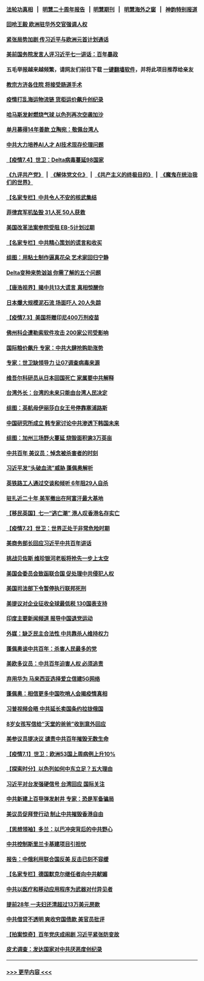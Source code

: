 #### [法轮功真相](https://github.com/gfw-breaker/truth/blob/master/README.md?t=0) &nbsp;&nbsp;|&nbsp;&nbsp; [明慧二十周年报告](https://github.com/gfw-breaker/mh-reports/blob/master/README.md?t=0) &nbsp;&nbsp;|&nbsp;&nbsp;[明慧期刊](https://github.com/gfw-breaker/mh-qikan) &nbsp;&nbsp;|&nbsp;&nbsp; [明慧海外之窗](https://github.com/gfw-breaker/mh-news/blob/master/README.md?t=0) &nbsp;&nbsp;|&nbsp;&nbsp; [神韵特别报道](https://github.com/gfw-breaker/mh-news/blob/master/shenyun.md?t=0)
#### [回呛王毅 欧洲驻华外交官强调人权](../pages/nsc418/n13067222.md?t=07050702) 
#### [紧张局势加剧 传习近平与欧洲元首计划通话](../pages/nsc418/n13067124.md?t=07050702) 
#### [美前国务院发言人评习近平七一讲话：百年暴政](../pages/nsc418/n13066986.md?t=07050702) 
#### 五毛举报越来越频繁，请网友们前往下载 [一键翻墙软件](https://github.com/gfw-breaker/ssr-accounts)，并将此项目推荐给亲友
#### [教宗方济各住院 将接受肠道手术](../pages/nsc418/n13066996.md?t=07050702) 
#### [疫情打乱海运物流链 货柜运价飙升创纪录](../pages/nsc418/n13066976.md?t=07050702) 
#### [哈马斯发射燃烧气球 以色列再次空袭加沙](../pages/nsc418/n13066885.md?t=07050702) 
#### [单月募得14年善款 立陶宛：敬佩台湾人](../pages/nsc418/n13066589.md?t=07050702) 
#### [中共大力培养AI人才 AI技术现存伦理问题](../pages/nsc418/n13065889.md?t=07050702) 
#### [【疫情7.4】世卫：Delta病毒蔓延98国家](../pages/nsc418/n13066463.md?t=07050702) 
#### [《九评共产党》](https://github.com/begood0513/9ping.md/blob/master/README.md) &nbsp;|&nbsp; [《解体党文化》](../../../../jtdwh.md/blob/master/README.md)  &nbsp;|&nbsp; [《共产主义的终极目的》](../../../../gczydzjmd.md/blob/master/README.md) &nbsp;|&nbsp; [《魔鬼在统治我们的世界》](../../../../mgztzwmdsj.md/blob/master/README.md) 
#### [【名家专栏】中共令人不安的核武集结](../pages/nsc418/n13065256.md?t=07050702) 
#### [菲律宾军机坠毁 31人死 50人获救](../pages/nsc418/n13066453.md?t=07050702) 
#### [美国改革法案参院受阻 EB-5计划过期](../pages/nsc418/n13065786.md?t=07050702) 
#### [【名家专栏】中共精心策划的谎言和收买](../pages/nsc418/n13065253.md?t=07050702) 
#### [组图：用粘土制作逼真花朵 艺术家回归宁静](../pages/nsc418/n13064840.md?t=07050702) 
#### [Delta变种来势汹汹 你需了解的五个问题](../pages/nsc418/n13065422.md?t=07050702) 
#### [【唐浩视界】揭中共13大谎言 真相惊醒你](../pages/nsc418/n13065208.md?t=07050702) 
#### [日本爆大规模泥石流 场面吓人 20人失踪](../pages/nsc418/n13065237.md?t=07050702) 
#### [【疫情7.3】美国将赠印尼400万剂疫苗](../pages/nsc418/n13065023.md?t=07050702) 
#### [佛州科企遭勒索软件攻击 200家公司受影响](../pages/nsc418/n13064932.md?t=07050702) 
#### [国际粮价飙升 专家：中共大肆抢购助涨势](../pages/nsc418/n13064616.md?t=07050702) 
#### [专家：世卫缺领导力 让G7调查病毒来源](../pages/nsc418/n13064094.md?t=07050702) 
#### [维吾尔科研员从日本回国死亡 家属要中共解释](../pages/nsc418/n13064089.md?t=07050702) 
#### [台湾外长：台湾的未来只能由台湾人民决定](../pages/nsc418/n13064082.md?t=07050702) 
#### [组图：英航母伊丽莎白女王号停靠塞浦路斯](../pages/nsc418/n13062981.md?t=07050702) 
#### [中国研究所成立 韩专家讨论中共渗透下韩国未来](../pages/nsc418/n13063378.md?t=07050702) 
#### [组图：加州三场野火蔓延 烧毁面积逾3万英亩](../pages/nsc418/n13063488.md?t=07050702) 
#### [中共百年 美议员：悼念被杀害者的时刻](../pages/nsc418/n13063735.md?t=07050702) 
#### [习近平发“头破血流”威胁 蓬佩奥解析](../pages/nsc418/n13063604.md?t=07050702) 
#### [英铁路工人通过交谈和倾听 6年阻29人自杀](../pages/nsc418/n13063314.md?t=07050702) 
#### [驻扎近二十年 美军撤出在阿富汗最大基地](../pages/nsc418/n13063297.md?t=07050702) 
#### [【移民英国】七一“逃亡潮” 港人叹香港名存实亡](../pages/nsc418/n13062195.md?t=07050702) 
#### [【疫情7.2】世卫：世界正处于非常危险时期](../pages/nsc418/n13062918.md?t=07050702) 
#### [美商务部长回应习近平中共百年讲话](../pages/nsc418/n13062903.md?t=07050702) 
#### [挑战贝佐斯 维珍银河老板将抢先一步上太空](../pages/nsc418/n13062442.md?t=07050702) 
#### [美国会委员会致函联合国 促处理中共侵犯人权](../pages/nsc418/n13061967.md?t=07050702) 
#### [美国司法部下令暂停执行联邦死刑](../pages/nsc418/n13062212.md?t=07050702) 
#### [美提议对企业征收全球最低税 130国表支持](../pages/nsc418/n13061428.md?t=07050702) 
#### [印度主要新闻频道 报导中国退党运动](../pages/nsc418/n13061621.md?t=07050702) 
#### [外媒：缺乏民主合法性 中共靠杀人维持权力](../pages/nsc418/n13061364.md?t=07050702) 
#### [蓬佩奥谈中共百年：杀害人民最多的党](../pages/nsc418/n13061271.md?t=07050702) 
#### [美欧多议员：中共百年迫害人权 必须追责](../pages/nsc418/n13061062.md?t=07050702) 
#### [弃用华为 马来西亚选择爱立信建5G网络](../pages/nsc418/n13060911.md?t=07050702) 
#### [蓬佩奥：相信更多中国吹哨人会揭疫情真相](../pages/nsc418/n13061054.md?t=07050702) 
#### [习普视频会晤 中共延长卖国条约拉拢俄国](../pages/nsc418/n13060971.md?t=07050702) 
#### [8岁女孩写信给“天堂的爸爸”收到意外回应](../pages/nsc418/n13059950.md?t=07050702) 
#### [美参议员提决议 谴责中共百年摧毁无数生命](../pages/nsc418/n13060723.md?t=07050702) 
#### [【疫情7.1】世卫：欧洲53国上周病例上升10%](../pages/nsc418/n13060205.md?t=07050702) 
#### [【探索时分】以色列如何中东立足？五大理由](../pages/nsc418/n13058903.md?t=07050702) 
#### [习近平对台发强硬信号 台湾回应 国际关注](../pages/nsc418/n13060108.md?t=07050702) 
#### [中共新建上百导弹发射井 专家：恐是军备骗局](../pages/nsc418/n13059998.md?t=07050702) 
#### [美议员促拜登行动 制止中共摧毁香港自由](../pages/nsc418/n13059424.md?t=07050702) 
#### [【思想领袖】多兰：以巴冲突背后的中共野心](../pages/nsc418/n13010990.md?t=07050702) 
#### [中共控制斯里兰卡基建项目引担忧](../pages/nsc418/n13058976.md?t=07050702) 
#### [报告：中俄利用联合国反美 反击已刻不容缓](../pages/nsc418/n13058878.md?t=07050702) 
#### [【名家专栏】德国默克尔继任者向中共献媚](../pages/nsc418/n13058286.md?t=07050702) 
#### [中共以医疗和移动应用程序为武器对付异见者](../pages/nsc418/n13058946.md?t=07050702) 
#### [提前28年 一夫妇还清超过13万美元房款](../pages/nsc418/n13058322.md?t=07050702) 
#### [中共借贷不透明 爽收穷国债款 美官员批评](../pages/nsc418/n13058629.md?t=07050702) 
#### [【拍案惊奇】百年党庆成闹剧 习近平紧张防变故](../pages/nsc418/n13057333.md?t=07050702) 
#### [皮尤调查：发达国家对中共厌恶度创纪录](../pages/nsc418/n13058634.md?t=07050702) 

----
#### [ >>> 更早内容 <<< ](../indexes/nsc418-earlier.md)
